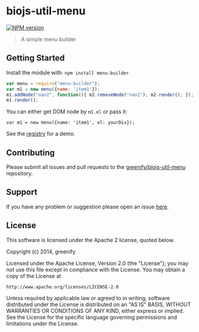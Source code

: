 # biojs-util-menu

[![NPM version](http://img.shields.io/npm/v/menu-builder.svg)](https://www.npmjs.org/package/menu-builder)

> A simple menu builder

## Getting Started
Install the module with: `npm install menu-builder`

```javascript
var menu = require("menu-builder");
var m1 = new menu({name: 'item1'});
m1.addNode("nan2", function(){ m2.removeNode("nan2"); m2.render(); });
m1.render();
```

You can either get DOM node by `m1.el` or pass it:

```
var m1 = new menu({name: 'item1', el: yourDiv});
```

See the [registry](http://registry.biojs.net/client/#/detail/menu-builder) for a demo.

## Contributing

Please submit all issues and pull requests to the [greenify/biojs-util-menu](http://github.com/greenify/menu-builder) repository.

## Support
If you have any problem or suggestion please open an issue [here](https://github.com/greenify/menu-builder/issues).

## License 


This software is licensed under the Apache 2 license, quoted below.

Copyright (c) 2014, greenify

Licensed under the Apache License, Version 2.0 (the "License"); you may not
use this file except in compliance with the License. You may obtain a copy of
the License at

    http://www.apache.org/licenses/LICENSE-2.0

Unless required by applicable law or agreed to in writing, software
distributed under the License is distributed on an "AS IS" BASIS, WITHOUT
WARRANTIES OR CONDITIONS OF ANY KIND, either express or implied. See the
License for the specific language governing permissions and limitations under
the License.
